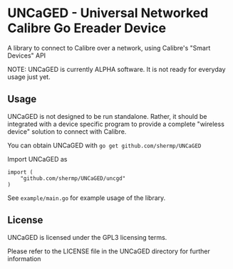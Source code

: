 # UNCaGED - Universal Networked Calibre Go Ereader Device
A library to connect to Calibre over a network, using Calibre's "Smart Devices" API

NOTE: UNCaGED is currently ALPHA software. It is not ready for everyday usage just yet.

## Usage
UNCaGED is not designed to be run standalone. Rather, it should be integrated with a device specific program to provide a complete "wireless device" solution to connect with Calibre.

You can obtain UNCaGED with
```go get github.com/shermp/UNCaGED```

Import UNCaGED as
```
import (
    "github.com/shermp/UNCaGED/uncgd"
)
```

See `example/main.go` for example usage of the library.

## License
UNCaGED is licensed under the GPL3 licensing terms.

Please refer to the LICENSE file in the UNCaGED directory for further information
